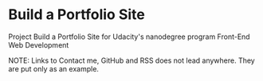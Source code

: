 # Build a Portfolio Site

Project Build a Portfolio Site for Udacity's nanodegree program Front-End Web Development

NOTE: Links to Contact me, GitHub and RSS does not lead anywhere. They are put only as an example.
